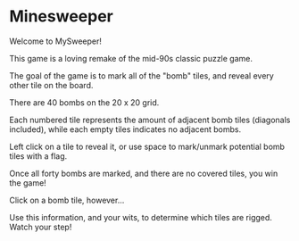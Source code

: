 # Minesweeper

Welcome to MySweeper!  

This game is a loving remake of the mid-90s classic puzzle game.

The goal of the game is to mark all of the "bomb" tiles, and reveal every other tile on the board.  

There are 40 bombs on the 20 x 20 grid.  

Each numbered tile represents the amount of adjacent bomb tiles (diagonals included), while each empty tiles indicates no adjacent bombs.  

Left click on a tile to reveal it, or use space to mark/unmark potential bomb tiles with a flag.  

Once all forty bombs are marked, and there are no covered tiles, you win the game!  

Click on a bomb tile, however...

Use this information, and your wits, to determine which tiles are rigged. Watch your step!
